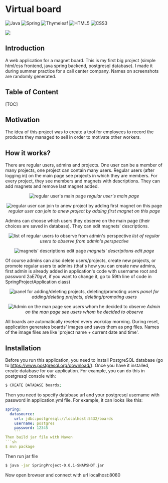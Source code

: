 # Virtual board

![Java](https://img.shields.io/badge/java-%23ED8B00.svg?style=for-the-badge&logo=java&logoColor=white) ![Spring](https://img.shields.io/badge/spring-%236DB33F.svg?style=for-the-badge&logo=spring&logoColor=white)  ![Thymeleaf](https://img.shields.io/badge/Thymeleaf-%23005C0F.svg?style=for-the-badge&logo=Thymeleaf&logoColor=white) ![HTML5](https://img.shields.io/badge/html5-%23E34F26.svg?style=for-the-badge&logo=html5&logoColor=white) ![CSS3](https://img.shields.io/badge/css3-%231572B6.svg?style=for-the-badge&logo=css3&logoColor=white) 

![](https://tokei.rs/b1/github/marcinsarnecki/Virtual-Board-web-app)

## Introduction 

A web application for  a magnet board. This is my first big project (simple html/css frontend, java spring backend, postgresql database). I made it during summer practice for a call center company. Names on screenshots are randomly generated. 

## Table of Content

[TOC]



## Motivation

The idea of this project was to create a tool for employees to record the products they managed to sell in order to motivate other workers.  

## How it works?

There are regular users, admins and projects. One user can be a member of many projects, one project can contain many users. Regular users (after logging in) on the main page see projects in which they are members. For every project, they see members and magnets with descriptions. They can add magnets and remove last magnet added.
<p align="center">
  <img src="https://i.imgur.com/kTAz6En.png" alt="regular user's main page">
  <i>regular user's main page</i>
</p>

<p align="center">
  <img src="https://i.imgur.com/ReMX5jO.png" alt="regular user can join to anew project by adding first magnet on this page">
  <i>regular user can join to anew project by adding first magnet on this page</i>
</p>

Admins can choose which users they observe on the main page (their choices are saved in database). They can edit magnets' descriptions. 

<p align="center">
  <img src="https://i.imgur.com/tHXt1HS.png" alt="list of regular users to observe from admin's perspective">
  <i>list of regular users to observe from admin's perspective</i>
</p>

<p align="center">
  <img src="https://i.imgur.com/5oK0DC4.png" alt="magnets' descriptions edit page">
  <i>magnets' descriptions edit page</i>
</p>

Of course admins can also delete users/projects, create new projects, or promote regular users to admins (that's how you can create new admins, first admin is already added in application's code with username root and password 2aE70gvt, if you want to change it, go to 59th line of code in SpringProjectApplication class)

<p align="center">
  <img src="https://i.imgur.com/XCR6jUh.png" alt="panel for adding/deleting projects, deleting/promoting users">
  <i>panel for adding/deleting projects, deleting/promoting users</i>
</p>

<p align="center">
  <img src="https://i.imgur.com/bpFaw2R.png" alt="Admin on the man page see users whom he decided to observe">
  <i>Admin on the man page see users whom he decided to observe</i>
</p>

All boards are automatically reseted every workday morning. During reset, application generates boards' images and saves them as png files. Names of the image files are like 'project name + current date and time'.

## Installation

Before you run this application, you need to install PostgreSQL database (go to https://www.postgresql.org/download/). Once you have it installed, create database for our application. For example, you can do this in postgresql console with:
```sh
$ CREATE DATABASE boards;
```
Then you need to specify database url and your postgresql username with password in application.yml file. For example, it can looks like this:
```yml
spring:
  datasource:
    url: jdbc:postgresql://localhost:5432/boards
    username: postgres
    password: 12345
	```
Then build jar file with Maven
```sh
$ mvn package
```
Then run jar file
```sh
$ java -jar SpringProject-0.0.1-SNAPSHOT.jar
```
Now open browser and connect with url localhost:8080